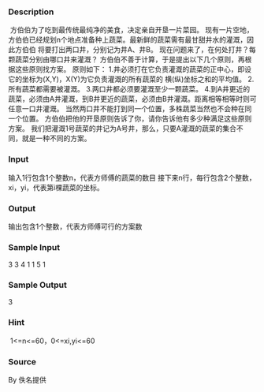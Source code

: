 
### Description
 方伯伯为了吃到最传统最纯净的美食，决定亲自开垦一片菜园。
现有一片空地，方伯伯已经规划n个地点准备种上蔬菜。最新鲜的蔬菜需有最甘甜井水的灌溉，因此方伯伯
将要打出两口井，分别记为井A、井B。
现在问题来了，在何处打井？每颗蔬菜分别由哪口井来灌溉？
方伯伯不善于计算，于是提出以下几个原则，再根据这些原则找方案。
原则如下：
1.井必须打在它负责灌溉的蔬菜的正中心，即设它的坐标为(X,Y)，X(Y)为它负责灌溉的所有蔬菜的
横(纵)坐标之和的平均值。
2.所有蔬菜都需要被灌溉。
3.两口井都必须要灌溉至少一颗蔬菜。
4.到A井更近的蔬菜，必须由A井灌溉，到B井更近的蔬菜，必须由B井灌溉。距离相等相等时则可任意一口井灌溉。
当然两口井不能打到同一个位置，多株蔬菜当然也不会种在同一个位置。
方伯伯把他的开垦原则告诉了你，请你告诉他有多少种满足这些原则方案。
我们把灌溉1号蔬菜的井记为A号井，那么，只要A灌溉的蔬菜的集合不同，就是一种不同的方案。
### Input
输入1行包含1个整数n，代表方师傅的蔬菜的数目
接下来n行，每行包含2个整数，xi，yi，代表第i棵蔬菜的坐标。

### Output
输出包含1个整数，代表方师傅可行的方案数
### Sample Input
3
3 4
1 1
5 1

### Sample Output
3
### Hint
 1<=n<=60，0<=xi,yi<=60
### Source
By 佚名提供